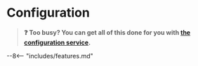 # Configuration

> **:question: Too busy? You can get all of this done for you with [the configuration service](https://store.discordtickets.app/product/setupconfiguration-service).**

--8<-- "includes/features.md"